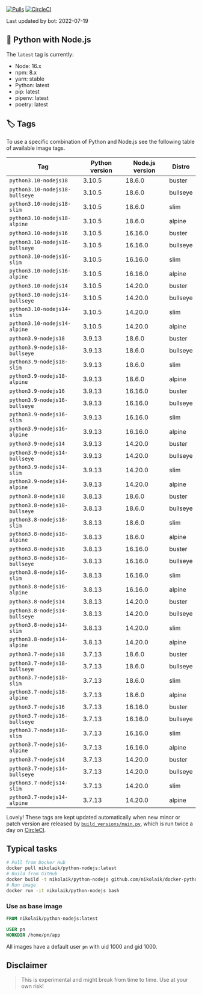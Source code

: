 [![Pulls](https://img.shields.io/docker/pulls/nikolaik/python-nodejs.svg?style=flat-square)](https://hub.docker.com/r/nikolaik/python-nodejs/)
[![CircleCI](https://img.shields.io/circleci/project/github/nikolaik/docker-python-nodejs.svg?style=flat-square)](https://circleci.com/gh/nikolaik/docker-python-nodejs)

Last updated by bot: 2022-07-19

## 🐳 Python with Node.js 
The `latest` tag is currently:

- Node: 16.x
- npm: 8.x
- yarn: stable
- Python: latest
- pip: latest
- pipenv: latest
- poetry: latest

## 🏷 Tags
To use a specific combination of Python and Node.js see the following table of available image tags.

Tag | Python version | Node.js version | Distro
--- | --- | --- | ---
`python3.10-nodejs18` | 3.10.5 | 18.6.0 | buster
`python3.10-nodejs18-bullseye` | 3.10.5 | 18.6.0 | bullseye
`python3.10-nodejs18-slim` | 3.10.5 | 18.6.0 | slim
`python3.10-nodejs18-alpine` | 3.10.5 | 18.6.0 | alpine
`python3.10-nodejs16` | 3.10.5 | 16.16.0 | buster
`python3.10-nodejs16-bullseye` | 3.10.5 | 16.16.0 | bullseye
`python3.10-nodejs16-slim` | 3.10.5 | 16.16.0 | slim
`python3.10-nodejs16-alpine` | 3.10.5 | 16.16.0 | alpine
`python3.10-nodejs14` | 3.10.5 | 14.20.0 | buster
`python3.10-nodejs14-bullseye` | 3.10.5 | 14.20.0 | bullseye
`python3.10-nodejs14-slim` | 3.10.5 | 14.20.0 | slim
`python3.10-nodejs14-alpine` | 3.10.5 | 14.20.0 | alpine
`python3.9-nodejs18` | 3.9.13 | 18.6.0 | buster
`python3.9-nodejs18-bullseye` | 3.9.13 | 18.6.0 | bullseye
`python3.9-nodejs18-slim` | 3.9.13 | 18.6.0 | slim
`python3.9-nodejs18-alpine` | 3.9.13 | 18.6.0 | alpine
`python3.9-nodejs16` | 3.9.13 | 16.16.0 | buster
`python3.9-nodejs16-bullseye` | 3.9.13 | 16.16.0 | bullseye
`python3.9-nodejs16-slim` | 3.9.13 | 16.16.0 | slim
`python3.9-nodejs16-alpine` | 3.9.13 | 16.16.0 | alpine
`python3.9-nodejs14` | 3.9.13 | 14.20.0 | buster
`python3.9-nodejs14-bullseye` | 3.9.13 | 14.20.0 | bullseye
`python3.9-nodejs14-slim` | 3.9.13 | 14.20.0 | slim
`python3.9-nodejs14-alpine` | 3.9.13 | 14.20.0 | alpine
`python3.8-nodejs18` | 3.8.13 | 18.6.0 | buster
`python3.8-nodejs18-bullseye` | 3.8.13 | 18.6.0 | bullseye
`python3.8-nodejs18-slim` | 3.8.13 | 18.6.0 | slim
`python3.8-nodejs18-alpine` | 3.8.13 | 18.6.0 | alpine
`python3.8-nodejs16` | 3.8.13 | 16.16.0 | buster
`python3.8-nodejs16-bullseye` | 3.8.13 | 16.16.0 | bullseye
`python3.8-nodejs16-slim` | 3.8.13 | 16.16.0 | slim
`python3.8-nodejs16-alpine` | 3.8.13 | 16.16.0 | alpine
`python3.8-nodejs14` | 3.8.13 | 14.20.0 | buster
`python3.8-nodejs14-bullseye` | 3.8.13 | 14.20.0 | bullseye
`python3.8-nodejs14-slim` | 3.8.13 | 14.20.0 | slim
`python3.8-nodejs14-alpine` | 3.8.13 | 14.20.0 | alpine
`python3.7-nodejs18` | 3.7.13 | 18.6.0 | buster
`python3.7-nodejs18-bullseye` | 3.7.13 | 18.6.0 | bullseye
`python3.7-nodejs18-slim` | 3.7.13 | 18.6.0 | slim
`python3.7-nodejs18-alpine` | 3.7.13 | 18.6.0 | alpine
`python3.7-nodejs16` | 3.7.13 | 16.16.0 | buster
`python3.7-nodejs16-bullseye` | 3.7.13 | 16.16.0 | bullseye
`python3.7-nodejs16-slim` | 3.7.13 | 16.16.0 | slim
`python3.7-nodejs16-alpine` | 3.7.13 | 16.16.0 | alpine
`python3.7-nodejs14` | 3.7.13 | 14.20.0 | buster
`python3.7-nodejs14-bullseye` | 3.7.13 | 14.20.0 | bullseye
`python3.7-nodejs14-slim` | 3.7.13 | 14.20.0 | slim
`python3.7-nodejs14-alpine` | 3.7.13 | 14.20.0 | alpine

Lovely! These tags are kept updated automatically when new minor or patch version are released by [`build_versions/main.py`](./build_versions/main.py), which is run twice a day on [CircleCI](https://circleci.com/gh/nikolaik/docker-python-nodejs).

## Typical tasks
```bash
# Pull from Docker Hub
docker pull nikolaik/python-nodejs:latest
# Build from GitHub
docker build -t nikolaik/python-nodejs github.com/nikolaik/docker-python-nodejs
# Run image
docker run -it nikolaik/python-nodejs bash
```

### Use as base image
```Dockerfile
FROM nikolaik/python-nodejs:latest

USER pn
WORKDIR /home/pn/app
```

All images have a default user `pn` with uid 1000 and gid 1000.

## Disclaimer
> This is experimental and might break from time to time. Use at your own risk!
